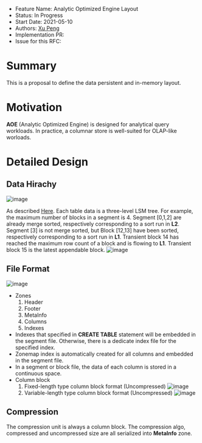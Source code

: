 - Feature Name: Analytic Optimized Engine Layout
- Status: In Progress
- Start Date: 2021-05-10
- Authors: [Xu Peng](https://github.com/XuPeng-SH)
- Implementation PR:
- Issue for this RFC:

# Summary
This is a proposal to define the data persistent and in-memory layout.

# Motivation
**AOE** (Analytic Optimized Engine) is designed for analytical query workloads. In practice, a columnar store is well-suited for OLAP-like worloads.

# Detailed Design
## Data Hirachy
![image](https://user-images.githubusercontent.com/39627130/145529173-1c6ad8eb-84e2-4d7e-a49a-9085153f3436.png)

As described [Here](https://github.com/matrixorigin/matrixone/blob/main/docs/rfcs/20211210_aoe_overall_design.md#data-storage). Each table data is a three-level LSM tree. For example, the maximum number of blocks in a segment is 4. Segment [0,1,2] are already merge sorted, respectively corresponding to a sort run in **L2**. Segment [3] is not merge sorted, but Block [12,13] have been sorted, respectively corresponding to a sort run in **L1**. Transient block 14 has reached the maximum row count of a block and is flowing to **L1**. Transient block 15 is the latest appendable block.
![image](https://user-images.githubusercontent.com/39627130/145538157-1cd4bd28-d9a3-42fc-8879-f7b4e19c96da.png)

## File Format
![image](https://user-images.githubusercontent.com/39627130/145574992-9240f59a-2713-4aa5-93d7-07d2b9fc1ed4.png)
- Zones
  1) Header
  2) Footer
  3) MetaInfo
  4) Columns
  5) Indexes
- Indexes that specified in **CREATE TABLE** statement will be embedded in the segment file. Otherwise, there is a dedicate index file for the specified index.
- Zonemap index is automatically created for all columns and embedded in the segment file.
- In a segment or block file, the data of each column is stored in a continuous space.
- Column block
  1) Fixed-length type column block format (Uncompressed)
     ![image](https://user-images.githubusercontent.com/39627130/145585444-692d7c2c-e884-4a2d-a1ca-59ce9da0230b.png)
  2) Variable-length type column block format (Uncompressed)
     ![image](https://user-images.githubusercontent.com/39627130/145585482-b58c2baf-adec-4cee-b03c-faadefbbce54.png)

## Compression
The compression unit is always a column block. The compression algo, compressed and uncompressed size are all serialized into **MetaInfo** zone.

